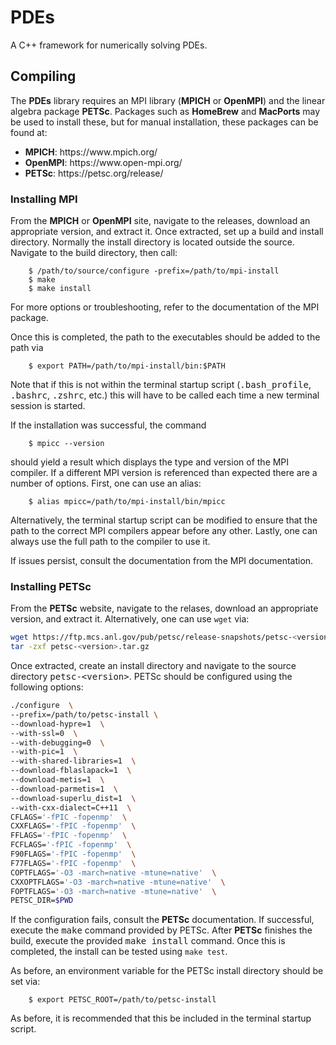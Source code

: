 # PDEs
A C++ framework for numerically solving PDEs.

## Compiling
 
The **PDEs** library requires an MPI library (**MPICH** or **OpenMPI**) and the 
linear algebra package **PETSc**. Packages such as **HomeBrew** and **MacPorts** may be
used to install these, but for manual installation, these packages can be found at:
<ul>
    <li> <b>MPICH</b>: https://www.mpich.org/ </li>
    <li> <b>OpenMPI</b>: https://www.open-mpi.org/ </li>
    <li> <b>PETSc</b>: https://petsc.org/release/ </li>
</ul>

### Installing MPI

From the **MPICH** or **OpenMPI** site, navigate to the releases, download an appropriate 
version, and extract it. Once extracted, set up a build and install directory. Normally 
the install directory is located outside the source. Navigate to the build directory, 
then call:

```console
    $ /path/to/source/configure -prefix=/path/to/mpi-install
    $ make
    $ make install
```

For more options or troubleshooting, refer to the documentation of the MPI 
package. 

Once this is completed, the path to the executables should be added to the
path via

```command
    $ export PATH=/path/to/mpi-install/bin:$PATH 
```

Note that if this is not within the terminal startup script 
(<tt>.bash_profile</tt>, <tt>.bashrc</tt>, <tt>.zshrc</tt>, etc.) this will 
have to be called each time a new terminal session is started.

If the installation was successful, the command 

```command 
    $ mpicc --version
``` 

should yield  a result which displays the type and version of the MPI compiler. 
If a different  MPI version is referenced than expected there are a number of
options. First, one can use an alias:

```command
    $ alias mpicc=/path/to/mpi-install/bin/mpicc
```

Alternatively,  the terminal startup script can be modified to ensure that the 
path to the correct MPI compilers appear before any other. Lastly, one can 
always use the full path to the compiler to use it.

If issues persist, consult the documentation from the MPI documentation.

### Installing PETSc

From the **PETSc** website, navigate to the relases, download an appropriate version,
and extract it. Alternatively, one can use ```wget``` via:

```bash
wget https://ftp.mcs.anl.gov/pub/petsc/release-snapshots/petsc-<version>.tar.gz
tar -zxf petsc-<version>.tar.gz
```

Once extracted, create an install directory and navigate to the source directory
<tt>petsc-&lt;version&gt;</tt>. PETSc should be configured using the following options:

```bash
./configure  \
--prefix=/path/to/petsc-install \
--download-hypre=1  \
--with-ssl=0  \
--with-debugging=0  \
--with-pic=1  \
--with-shared-libraries=1  \
--download-fblaslapack=1  \
--download-metis=1  \
--download-parmetis=1  \
--download-superlu_dist=1  \
--with-cxx-dialect=C++11  \
CFLAGS='-fPIC -fopenmp'  \
CXXFLAGS='-fPIC -fopenmp'  \
FFLAGS='-fPIC -fopenmp'  \
FCFLAGS='-fPIC -fopenmp'  \
F90FLAGS='-fPIC -fopenmp'  \
F77FLAGS='-fPIC -fopenmp'  \
COPTFLAGS='-O3 -march=native -mtune=native'  \
CXXOPTFLAGS='-O3 -march=native -mtune=native'  \
FOPTFLAGS='-O3 -march=native -mtune=native'  \
PETSC_DIR=$PWD
```

If the configuration fails, consult the **PETSc** documentation. If 
successful, execute the <tt>make</tt> command provided by PETSc.  After 
**PETSc** finishes the build, execute the provided <tt>make install</tt> 
command. Once this is completed, the install can be tested using
```make test```. 

As before, an environment variable for the PETSc install directory should 
be set via:

```command
    $ export PETSC_ROOT=/path/to/petsc-install
```

As before, it is recommended that this be included in the terminal startup
script.
